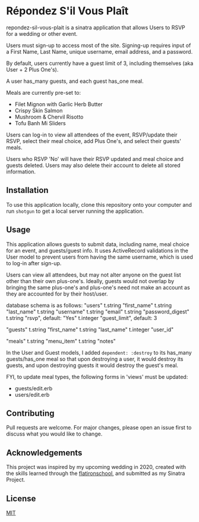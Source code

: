 # Répondez S'il Vous Plaît

repondez-sil-vous-plait is a sinatra application that allows Users to RSVP for a wedding or other event.

Users must sign-up to access most of the site. Signing-up requires input of a First Name, Last Name, unique username, email address, and a password.

By default, users currently have a guest limit of 3, including themselves (aka User + 2 Plus One's).

A user has_many guests, and each guest has_one meal.

Meals are currently pre-set to:
- Filet Mignon with Garlic Herb Butter
- Crispy Skin Salmon
- Mushroom & Chervil Risotto
- Tofu Banh Mi Sliders

Users can log-in to view all attendees of the event, RSVP/update their RSVP, select their meal choice, add Plus One's, and select their guests' meals.

Users who RSVP 'No' will have their RSVP updated and meal choice and guests deleted. Users may also delete their account to delete all stored information.

## Installation

To use this application locally, clone this repository onto your computer and run ```shotgun``` to get a local server running the application.

## Usage

This application allows guests to submit data, including name, meal choice for an event, and guests/guest info. It uses ActiveRecord validations in the User model to prevent users from having the same username, which is used to log-in after sign-up.

Users can view all attendees, but may not alter anyone on the guest list other than their own plus-one's.
Ideally, guests would not overlap by bringing the same plus-one's and plus-one's need not make an account as they are accounted for by their host/user.

database schema is as follows:
"users"
  t.string  "first_name"
  t.string  "last_name"
  t.string  "username"
  t.string  "email"
  t.string  "password_digest"
  t.string  "rsvp",            default: "Yes"
  t.integer "guest_limit",     default: 3

"guests"
  t.string  "first_name"
  t.string  "last_name"
  t.integer "user_id"

"meals"
  t.string  "menu_item"
  t.string  "notes"

In the User and Guest models, I added ```dependent: :destroy``` to its has_many guests/has_one meal so that upon destroying a user, it would destroy its guests, and upon destroying guests it would destroy the guest's meal.

FYI, to update meal types, the following forms in 'views' must be updated:
- guests/edit.erb
- users/edit.erb

## Contributing
Pull requests are welcome. For major changes, please open an issue first to discuss what you would like to change.

## Acknowledgements
This project was inspired by my upcoming wedding in 2020, created with the skills learned through the [flatironschool](http://flatironschool.com/), and submitted as my Sinatra Project.

## License
[MIT](https://choosealicense.com/licenses/mit/)
